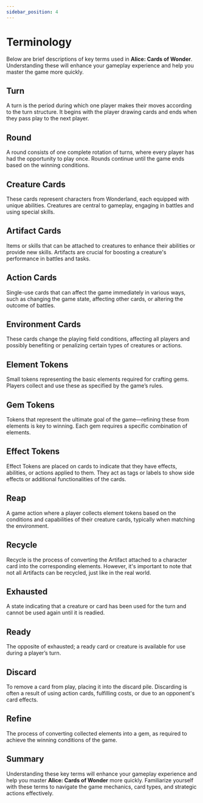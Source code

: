 ```yaml
---
sidebar_position: 4
---
```


# Terminology

Below are brief descriptions of key terms used in **Alice: Cards of Wonder**. Understanding these will enhance your gameplay experience and help you master the game more quickly.

## Turn
A turn is the period during which one player makes their moves according to the turn structure. It begins with the player drawing cards and ends when they pass play to the next player.

## Round
A round consists of one complete rotation of turns, where every player has had the opportunity to play once. Rounds continue until the game ends based on the winning conditions.

## Creature Cards
These cards represent characters from Wonderland, each equipped with unique abilities. Creatures are central to gameplay, engaging in battles and using special skills.

## Artifact Cards
Items or skills that can be attached to creatures to enhance their abilities or provide new skills. Artifacts are crucial for boosting a creature's performance in battles and tasks.

## Action Cards
Single-use cards that can affect the game immediately in various ways, such as changing the game state, affecting other cards, or altering the outcome of battles.

## Environment Cards
These cards change the playing field conditions, affecting all players and possibly benefiting or penalizing certain types of creatures or actions.

## Element Tokens
Small tokens representing the basic elements required for crafting gems. Players collect and use these as specified by the game’s rules.

## Gem Tokens
Tokens that represent the ultimate goal of the game—refining these from elements is key to winning. Each gem requires a specific combination of elements.

## Effect Tokens
Effect Tokens are placed on cards to indicate that they have effects, abilities, or actions applied to them. They act as tags or labels to show side effects or additional functionalities of the cards.

## Reap
A game action where a player collects element tokens based on the conditions and capabilities of their creature cards, typically when matching the environment.

## Recycle
Recycle is the process of converting the Artifact attached to a character card into the corresponding elements. However, it's important to note that not all Artifacts can be recycled, just like in the real world.

## Exhausted
A state indicating that a creature or card has been used for the turn and cannot be used again until it is readied.

## Ready
The opposite of exhausted; a ready card or creature is available for use during a player’s turn.

## Discard
To remove a card from play, placing it into the discard pile. Discarding is often a result of using action cards, fulfilling costs, or due to an opponent's card effects.

## Refine
The process of converting collected elements into a gem, as required to achieve the winning conditions of the game.

## Summary

Understanding these key terms will enhance your gameplay experience and help you master **Alice: Cards of Wonder** more quickly. Familiarize yourself with these terms to navigate the game mechanics, card types, and strategic actions effectively.